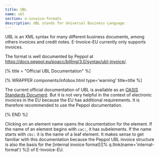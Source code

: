 ```yaml
---
title: UBL
name: ubl
section: e-invoice-formats
description: UBL stands for Universal Business Language
---
```

UBL is an XML syntax for many different business documents, among others
invoices and credit notes. E-Invoice-EU currently only supports invoices.

The format is well documented by Peppol at
https://docs.peppol.eu/poacc/billing/3.0/syntax/ubl-invoice/.

[% title = "Official UBL Documentation" %]
<!--qgoda-no-xgettext-->
[% WRAPPER components/infobox.html
type='warning' title=title %]
<!--/qgoda-no-xgettext-->
The current official documentation of UBL is available as an <a
href="http://docs.oasis-open.org/ubl/UBL-2.1.html">OASIS Standards
Document</a>. But it is not very
helpful in the context of electronic invoices in the EU because the EU has
additional requirements. It is therefore recommended to use the Peppol
documentation.
<!--qgoda-no-xgettext-->
[% END %]
<!--/qgoda-no-xgettext-->

Clicking on an element name opens the documentation for the element. If the name
of an element begins with `cac:`, it has subelements. If the name starts with
`cbc:` it is the name of a leaf element.  It makes sense to get familiar with
this documentation because the Peppol UBL invoice structure is also the basis
for the [internal invoice format]([% q.llink(name='internal-format') %]) of E-Invoice-EU.
